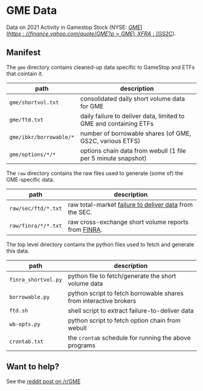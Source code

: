 # GME Data

Data on 2021 Activity in Gamestop Stock
  (NYSE: [$GME](https://finance.yahoo.com/quote/GME?p=GME), XFRA: [$GS2C](https://finance.yahoo.com/quote/GS2C.DE?p=GS2C.DE)).

## Manifest

The `gme` directory contains cleaned-up data specific to GameStop and ETFs that cointain it.

path | description
---- | -----------
`gme/shortvol.txt` | consolidated daily short volume data for GME
`gme/ftd.txt` | daily failure to deliver data, limited to GME and containing ETFs
`gme/ibkr/borrowable/*` | number of borrowable shares (of GME, GS2C, various ETFS)
`gme/options/*/*` | options chain data from webull (1 file per 5 minute snapshot)


The `raw` directory contains the raw files used to generate (some of) the GME-specific data.

path | description
---- | -----------
`raw/sec/ftd/*.txt` | raw total-market [failure to deliver data](https://www.sec.gov/data/foiadocsfailsdatahtm) from the SEC.
`raw/finra/*/*.txt` | raw cross-exchange short volume reports from [FINRA](http://regsho.finra.org/regsho-Index.html).


The top level directory contains the python files used to fetch and generate this data.

path | description
---- | -----------
`finra_shortvol.py` | python file to fetch/generate the short volume data
`borrowable.py` | python script to fetch borrowable shares from interactive brokers
`ftd.sh` | shell script to extract failure-to-deliver data
`wb-opts.py` | python script to fetch option chain from webull
`crontab.txt` | the `crontab` schedule for running the above programs

## Want to help?

See the [reddit post on /r/GME](https://www.reddit.com/r/GME/comments/m6a4zj/gmedata_repository_on_github/)
